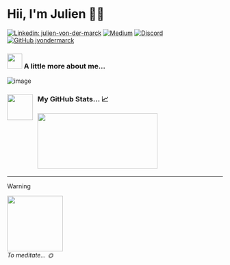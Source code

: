 # Hii, I'm Julien 👋🏽
[![Linkedin: julien-von-der-marck](https://img.shields.io/badge/Linkedin-resume-blue?style=for-the-badge&logo=Linkedin&logoColor=white&link=https://www.linkedin.com/in/julien-von-der-marck/)](https://www.linkedin.com/in/julien-von-der-marck/)
[![Medium](https://img.shields.io/badge/Medium-articles-12100E?style=for-the-badge&logo=medium&logoColor=white)](https://medium.com/@jvondermarck)
[![Discord](https://img.shields.io/badge/Discord-Contact%20Me-7289DA?style=for-the-badge&logo=discord&logoColor=white)](https://discordapp.com/users/384327361560182784)
[![GitHub jvondermarck](https://img.shields.io/github/followers/jvondermarck?label=Followers&style=for-the-badge&color=black&logo=github)](https://github.com/jvondermarck)

### <img src="https://media0.giphy.com/media/fAhzX1UyhW24KB9TBM/giphy.gif?cid=ecf05e476tjtjei7933jkhjdcbezdlel6e3t2t0t55swfkng&ep=v1_stickers_search&rid=giphy.gif&ct=s" width="35" height="35"> __A little more about me...__

![image](https://github.com/user-attachments/assets/14610181-2959-4d02-95fc-3b14fb2c993f)

<!--
```typescript
const Julien = {
  pronoun: "juju",
  nationality: "FR🥖",
  roles: [
    "Software Engineer 👨‍💻",
    "Volunteer Firefighter🚒",
    "Pizzaiolo🍕",
  ],
  skills: {
    languages: ["Kotlin", "Swift", "Dart", "JavaScript", "TypeScript", "Python", "C#", "C++ / C", "SQL"],
    frameworks: ["Kotlin Multiplatform", "Flutter", "Angular", "Next.js", "AdonisJS", "ASP.NET", "Laravel"],
    tools: [ "Figma", "Xcode", "Android Studio"],
  },
  beliefs: [
    "I support clean code🌱",
    "I support open source projects🗺️"
  ]
}
```
-->

### <img align="left" width="60" height="60" src="https://media4.giphy.com/media/KzJkzjggfGN5Py6nkT/giphy.gif?cid=ecf05e47nzb9exsdzr7clsqrhrs8ujs8i1xir85wrysh6fx3&ep=v1_stickers_search&rid=giphy.gif&ct=s"> &nbsp; __My GitHub Stats... 📈__
<div align="left">
  &nbsp; 
  <img align="" width="280" height="130" src="https://github-readme-stats.vercel.app/api?username=jvondermarck&theme=dark&show_icons=true" />
</div>

---

> [!WARNING]
> <img width="130" width="130" src="https://media0.giphy.com/media/p2GaqIvO2CghxLofci/giphy.gif?cid=ecf05e47q75jdkqxv7v0t0obj9205dkxhg89fnom2p9lc84c&ep=v1_stickers_search&rid=giphy.gif&ct=s"> </br>
> _To meditate... 🌞_

